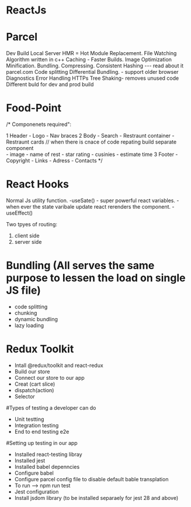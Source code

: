 # ReactJs

# Parcel

Dev Build
Local Server
HMR = Hot Module Replacement.
File Watching Algorithm written in c++
Caching - Faster Builds.
Image Optimization
Minification.
Bundling.
Compressing.
Consistent Hashing --- read about it parcel.com 
Code splitting
Differential Bundling. - support older browser
Diagnostics
Error Handling
HTTPs
Tree Shaking- removes unused code
Different buld for dev and prod build

# Food-Point 

/*
Componenets required":

1 Header
    - Logo
    - Nav braces
2 Body
    - Search
    - Restraunt container 
        - Restraunt cards // when there is cnace of code repating build separate component\
            - image
            - name of rest
            - star rating
            - cusinies
            - estimate time 
3 Footer
    - Copyright
    - Links
    - Adress
    - Contacts
*/



# React Hooks

Normal Js utility function.
-useSate()  - super powerful react variables.
            - when ever the state varibale update react rerenders the component.
-useEffect()

Two tpyes of routing:
1) client side
2) server side


# Bundling (All serves the same purpose to lessen the load on single JS file)

- code splitting
- chunking
- dynamic bundling
- lazy loading


# Redux Toolkit

- Intall @redux/toolkit and react-redux
- Build our store
- Connect our store to our app
- Creat (cart slice)
- dispatch(action)
- Selector


#Types of testing a developer can do
- Unit testting
- Integration testing
- End to end testing e2e


#Setting up testing in our app
- Installed react-testing libray
- Installed jest
- Installed babel depenncies
- Configure babel
- Configure parcel config file to disable default bable transplation
- To run --> npm run test
- Jest configuration
- Install jsdom library (to be installed separaely for jest 28 and above)
